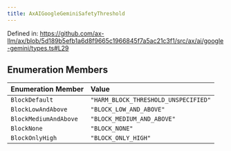 ```yaml
---
title: AxAIGoogleGeminiSafetyThreshold
---
```


Defined in: https://github.com/ax-llm/ax/blob/5d189b5efb1a6d8f9665c1966845f7a5ac21c3f1/src/ax/ai/google-gemini/types.ts#L29

## Enumeration Members

| Enumeration Member | Value |
| :------ | :------ |
| <a id="BlockDefault"></a> `BlockDefault` | `"HARM_BLOCK_THRESHOLD_UNSPECIFIED"` |
| <a id="BlockLowAndAbove"></a> `BlockLowAndAbove` | `"BLOCK_LOW_AND_ABOVE"` |
| <a id="BlockMediumAndAbove"></a> `BlockMediumAndAbove` | `"BLOCK_MEDIUM_AND_ABOVE"` |
| <a id="BlockNone"></a> `BlockNone` | `"BLOCK_NONE"` |
| <a id="BlockOnlyHigh"></a> `BlockOnlyHigh` | `"BLOCK_ONLY_HIGH"` |
